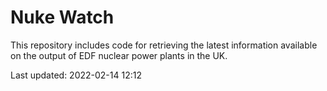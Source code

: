 # Nuke Watch

This repository includes code for retrieving the latest information available on the output of EDF nuclear power plants in the UK.

Last updated: 2022-02-14 12:12